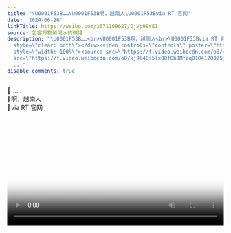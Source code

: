 ```yaml
---
title: "\U0001F53B……\U0001F53B啊，越南人\U0001F53Bvia RT 官网"
date: '2024-06-20'
linkTitle: https://weibo.com/1671109627/OjVp99rE1
source: 包容万物恒河水的微博
description: "\U0001F53B……<br>\U0001F53B啊，越南人<br>\U0001F53Bvia RT 官网 <br clear=\"both\"><div
  style=\"clear: both\"></div><video controls=\"controls\" poster=\"https://tvax2.sinaimg.cn/orj480/639b1bfbly1hqw9789d0rj20k00zkjtk.jpg\"
  style=\"width: 100%\"><source src=\"https://f.video.weibocdn.com/o0/v87UYbx8lx08fObK5sB201041200asqw0E010.mp4?label=mp4_720p&amp;template=720x1280.24.0&amp;ori=0&amp;ps=1Cx9YB1mmR49jS&amp;Expires=1718921045&amp;ssig=olJ5Hk5N66&amp;KID=unistore,video\"><source
  src=\"https://f.video.weibocdn.com/o0/kj9l40s5lx08fObJMfzq0104120075jO0E010.mp4?label=mp4_hd&amp;template=540x960.24.0&amp;ori=0&amp;ps=1Cx9YB1mmR49
  ..."
disable_comments: true
---
```

🔻……<br>🔻啊，越南人<br>🔻via RT 官网 <br clear="both"><div style="clear: both"></div><video controls="controls" poster="https://tvax2.sinaimg.cn/orj480/639b1bfbly1hqw9789d0rj20k00zkjtk.jpg" style="width: 100%"><source src="https://f.video.weibocdn.com/o0/v87UYbx8lx08fObK5sB201041200asqw0E010.mp4?label=mp4_720p&amp;template=720x1280.24.0&amp;ori=0&amp;ps=1Cx9YB1mmR49jS&amp;Expires=1718921045&amp;ssig=olJ5Hk5N66&amp;KID=unistore,video"><source src="https://f.video.weibocdn.com/o0/kj9l40s5lx08fObJMfzq0104120075jO0E010.mp4?label=mp4_hd&amp;template=540x960.24.0&amp;ori=0&amp;ps=1Cx9YB1mmR49 ...